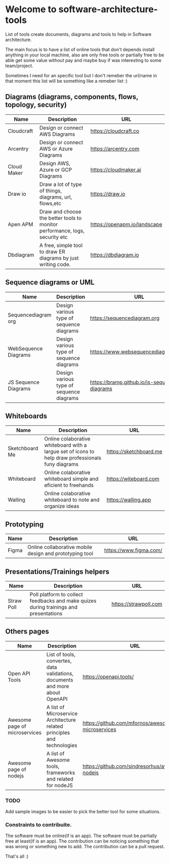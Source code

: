 # Welcome to software-architecture-tools

List of tools create documents, diagrams and tools to help in Software architecture.

The main focus is to have a list of online tools that don't depends install anything in  your local machine, also are only free tools or partially free to be able get some value without pay and maybe buy if was interesting to some team/project.

Sometimes I need for an specific tool  but I don't remeber the url/name in that moment this list will be something like a remeber list :)


## Diagrams  (diagrams, components, flows, topology, security)

|Name            |Description                                                                          |URL                            |
|----------------|-------------------------------------------------------------------------------------|-------------------------------|
|Cloudcraft|Design or connect AWS Diagrams            |https://cloudcraft.co|
|Arcentry|Design or connect AWS or Azure Diagrams            |https://arcentry.com|
|Cloud Maker|Design AWS, Azure or GCP Diagrams            |https://cloudmaker.ai|
|Draw io|Draw a lot of type of things, diagrams, url, flows,etc|https://draw.io|
|Apen APM|Draw and choose the better tools to monitor performance, logs, security etc|https://openapm.io/landscape|
|Dbdiagram|A free, simple tool to draw ER diagrams by just writing code.|https://dbdiagram.io|


## Sequence diagrams or UML

|Name            |Description                                                                          |URL                            |
|----------------|-------------------------------------------------------------------------------------|-------------------------------|
|Sequencediagram org|Design various type of sequence diagrams            |https://sequencediagram.org|
|WebSequence Diagrams|Design various type of sequence diagrams            |https://www.websequencediagrams.com|
|JS Sequence Diagrams|Design various type of sequence diagrams            |https://bramp.github.io/js-sequence-diagrams|

## Whiteboards

|Name            |Description                                                                          |URL                            |
|----------------|-------------------------------------------------------------------------------------|-------------------------------|
|Sketchboard Me|Online colaborative whiteboard with a largue set of icons to help draw professionals funy diagrams|https://sketchboard.me|
|Whiteboard|Online colaborative whiteboard simple and eficient to freehands|https://witeboard.com|
|Walling|Online colaborative whiteboard to note and organize ideas|https://walling.app|

## Prototyping

|Name            |Description                                                                          |URL                            |
|----------------|-------------------------------------------------------------------------------------|-------------------------------|
|Figma|Online collaborative mobile design and prototyping tool|https://www.figma.com/|

## Presentations/Trainings helpers

|Name            |Description                                                                          |URL                            |
|----------------|-------------------------------------------------------------------------------------|-------------------------------|
|Straw Poll      |Poll platform to collect feedbacks and make quizes during trainings and presentations|https://strawpoll.com          |

## Others pages

|Name            |Description                                                                          |URL                            |
|----------------|-------------------------------------------------------------------------------------|-------------------------------|
|Open API Tools  |List of tools, convertes, data validations, documents and more about OpenAPI         |https://openapi.tools/|
|Awesome page of microservices|A list of Microservice Architecture related principles and technologies|https://github.com/mfornos/awesome-microservices|
|Awesome page of nodejs       |A list of Awesome tools, frameworks and related for nodeJS             |https://github.com/sindresorhus/awesome-nodejs  |


### TODO

Add sample images to be easier to pick the better tool for some situations.

### Constraints to contribuite.
The software must be online(if is an app).
The software must be partially free at least(if is an app).
The contribution can be noticing something that was wrong or something new to add.
The contribution can be a pull request.

That's all :)

